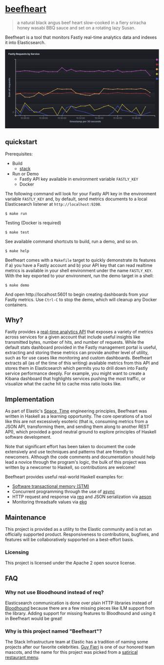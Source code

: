 # [beefheart](http://www.grubstreet.com/2013/02/guy-fieri-guys-american-kitchen-fake-website.html)

> a natural black angus beef heart slow-cooked in a fiery sriracha honey wasabi BBQ sauce and set on a rotating lazy Susan.

Beefheart is a tool that monitors Fastly real-time analytics data and indexes it into Elasticsearch.

![Screenshot](./screenshot.png)

## quickstart

Prerequisites:
- Build
  - [stack](https://docs.haskellstack.org/en/stable/README/)
- Run or Demo
  - Fastly API key available in environment variable `FASTLY_KEY`
  - Docker

The following command will look for your Fastly API key in the environment variable `FASTLY_KEY` and, by default, send metrics documents to a local Elasticsearch listener at `http://localhost:9200`.

```console
$ make run
```

Testing (Docker is required)

```console
$ make test
```

See available command shortcuts to build, run a demo, and so on.

```console
$ make help
```

Beefheart comes with a `Makefile` target to quickly demonstrate its features if a) you have a Fastly account and b) your API key that can read realtime metrics is available in your shell environment under the name `FASTLY_KEY`.
With the key exported to your environment, run the demo target in a shell:

```console
$ make demo
```

And open http://localhost:5601 to begin creating dashboards from your Fastly metrics.
Use `Ctrl-C` to stop the demo, which will cleanup any Docker containers.

## Why?

Fastly provides a [real-time analytics API](https://developer.fastly.com/reference/api/metrics-stats/realtime/) that exposes a variety of metrics across services for a given account that include useful insights like transmitted bytes, number of hits, and number of requests.
While the default stats dashboard provided in the Fastly management portal is useful, extracting and storing these metrics can provide another level of utility, such as for use cases like monitoring and custom dashboards.
Beefheart extracts all (as of the time of this writing) available metrics from this API and stores them in Elasticsearch which permits you to drill down into Fastly service performance deeply.
For example, you might want to create a Kibana dashboard that highlights services pushing the most traffic, or visualize what the cache hit to cache miss ratio looks like.

## Implementation

As part of Elastic's [Space, Time](https://www.elastic.co/about/our-source-code) engineering principles, Beefheart was written in Haskell as a learning opportunity.
The core operations of a tool like this are not excessively esoteric (that is, consuming metrics from a JSON API, transforming them, and sending them along to another REST API), which provided a good neutral ground to explore principles of Haskell software development.

Note that significant effort has been taken to document the code extensively and use techniques and patterns that are friendly to newcomers.
Although the code comments and documentation should help lead a novice through the program's logic, the bulk of this project was written by a newcomer to Haskell, so contributions are welcome!

Beefheart provides useful real-world Haskell examples for:
- [Software transactional memory (STM)](https://en.wikipedia.org/wiki/Software_transactional_memory)
- Concurrent programming through the use of [async](https://hackage.haskell.org/package/async)
- HTTP request and response via [req](https://hackage.haskell.org/package/req) and JSON serialization via [aeson](https://hackage.haskell.org/package/aeson)
- Monitoring threadsafe values via [ekg](https://hackage.haskell.org/package/ekg)

## Maintenance

This project is provided as a utility to the Elastic community and is not an officially supported product.
Responsiveness to contributions, bugfixes, and features will be collaboratively supported on a best-effort basis.

### Licensing

This project is licensed under the Apache 2 open source license.

## FAQ

### Why not use Bloodhound instead of req?

Elasticsearch communication is done over plain HTTP libraries instead of [Bloodhound](https://hackage.haskell.org/package/bloodhound) because there are a few missing pieces like ILM support from the library.
Adding support for missing features to Bloodhound and using it in Beefheart would be great!

### Why is this project named "Beefheart"?

The Stack Infrastructure team at Elastic has a tradition of naming some projects after our favorite celebrities.
[Guy Fieri](https://en.wikipedia.org/wiki/Guy_Fieri) is one of our honored team mascots, and the name for this project was picked from a [satirical restaurant menu](http://www.grubstreet.com/2013/02/guy-fieri-guys-american-kitchen-fake-website.html). 
